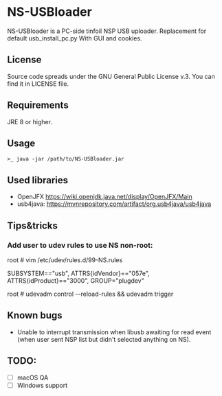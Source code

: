 # NS-USBloader

NS-USBloader is a PC-side tinfoil NSP USB uploader. Replacement for default usb_install_pc.py
With GUI and cookies.

## License

Source code spreads under the GNU General Public License v.3. You can find it in LICENSE file.

## Requirements

JRE 8 or higher.

## Usage

`>_ java -jar /path/to/NS-USBloader.jar`

## Used libraries
* OpenJFX https://wiki.openjdk.java.net/display/OpenJFX/Main
* usb4java: https://mvnrepository.com/artifact/org.usb4java/usb4java

## Tips&tricks
### Add user to udev rules to use NS non-root:
root # vim /etc/udev/rules.d/99-NS.rules

SUBSYSTEM=="usb", ATTRS{idVendor}=="057e", ATTRS{idProduct}=="3000", GROUP="plugdev"

root # udevadm control --reload-rules && udevadm trigger

## Known bugs
* Unable to interrupt transmission when libusb awaiting for read event (when user sent NSP list but didn't selected anything on NS).

## TODO:
- [ ] macOS QA
- [ ] Windows support